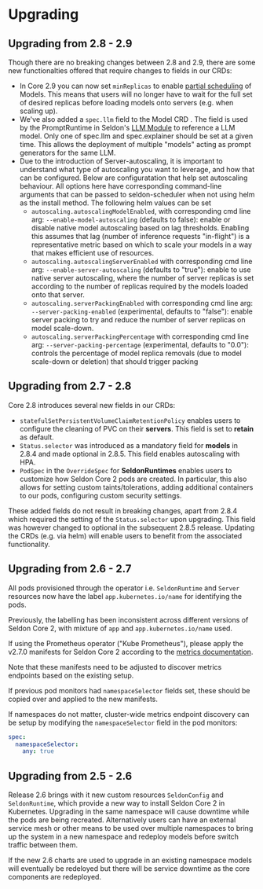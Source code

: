 # Upgrading

## Upgrading from 2.8 - 2.9 
Though there are no breaking changes between 2.8 and 2.9, there are some new functionalties offered that require changes to fields in our CRDs:
* In Core 2.9 you can now set `minReplicas` to enable [partial scheduling](models/scheduling.md#partial-scheduling) of Models. This means that users will no longer have to wait for the full set of desired replicas before loading models onto servers (e.g. when scaling up).
* We've also added a `spec.llm` field to the Model CRD . The field is used by the PromptRuntime in Seldon's [LLM Module](https://docs.seldon.ai/llm-module) to reference a LLM model. Only one of spec.llm and spec.explainer should be set at a given time. This allows the deployment of multiple "models" acting as prompt generators for the same LLM.
* Due to the introduction of Server-autoscaling, it is important to understand what type of autoscaling you want to leverage, and how that can be configured. Below are configuratation that help set autoscaling behaviour. All options here have corresponding command-line arguments that can be passed to seldon-scheduler when not using helm as the install method. The following helm values can be set
    * `autoscaling.autoscalingModelEnabled`, with corresponding cmd line arg: `--enable-model-autoscaling` (defaults to false): enable or disable native model autoscaling based on lag thresholds. Enabling this assumes that lag (number of inference requests "in-flight") is a representative metric based on which to scale your models in a way that makes efficient use of resources.
    * `autoscaling.autoscalingServerEnabled` with corresponding cmd line arg: `--enable-server-autoscaling` (defaults to "true"): enable to use native server autoscaling, where the number of server replicas is set according to the number of replicas required by the models loaded onto that server.
    * `autoscaling.serverPackingEnabled` with corresponding cmd line arg: `--server-packing-enabled` (experimental, defaults to "false"): enable server packing to try and reduce the number of server replicas on model scale-down.
    * `autoscaling.serverPackingPercentage` with corresponding cmd line arg: `--server-packing-percentage` (experimental, defaults to "0.0"): controls the percentage of model replica removals (due to model scale-down or deletion) that should trigger packing


## Upgrading from 2.7 - 2.8

Core 2.8 introduces several new fields in our CRDs:
* `statefulSetPersistentVolumeClaimRetentionPolicy` enables users to configure the cleaning of PVC on their **servers**. This field is set to **retain** as default.
* `Status.selector` was introduced as a mandatory field for **models** in 2.8.4 and made optional in 2.8.5. This field enables autoscaling with HPA.
* `PodSpec` in the `OverrideSpec` for **SeldonRuntimes** enables users to customize how Seldon Core 2 pods are created. In particular, this also allows for setting custom taints/tolerations, adding additional containers to our pods, configuring custom security settings.

These added fields do not result in breaking changes, apart from 2.8.4 which required the setting of the `Status.selector` upon upgrading. This field was however changed to optional in the subsequent 2.8.5 release. Updating the CRDs (e.g. via helm) will enable users to benefit from the associated functionality.

## Upgrading from 2.6 - 2.7

All pods provisioned through the operator i.e. `SeldonRuntime` and `Server` resources now have the
label `app.kubernetes.io/name` for identifying the pods.

Previously, the labelling has been inconsistent across different versions of Seldon Core 2, with
mixture of `app` and `app.kubernetes.io/name` used.

If using the Prometheus operator ("Kube Prometheus"), please apply the v2.7.0 manifests for Seldon Core 2
according to the [metrics documentation](/kubernetes/metrics.md).

Note that these manifests need to be adjusted to discover metrics endpoints based on the existing setup.

If previous pod monitors had `namespaceSelector` fields set, these should be copied over and applied
to the new manifests.

If namespaces do not matter, cluster-wide metrics endpoint discovery can be setup by modifying the
`namespaceSelector` field in the pod monitors:

```yaml
spec:
  namespaceSelector:
    any: true
```

## Upgrading from 2.5 - 2.6

Release 2.6 brings with it new custom resources `SeldonConfig` and `SeldonRuntime`, which provide
a new way to install Seldon Core 2 in Kubernetes. Upgrading in the same namespace will cause downtime
while the pods are being recreated. Alternatively  users can have an external service mesh or other
means to be used over multiple namespaces to bring up the system in a new namespace and redeploy models
before switch traffic between them.

If the new 2.6 charts are used to upgrade in an existing namespace models will eventually be redeloyed
but there will be service downtime as the core components are redeployed.
